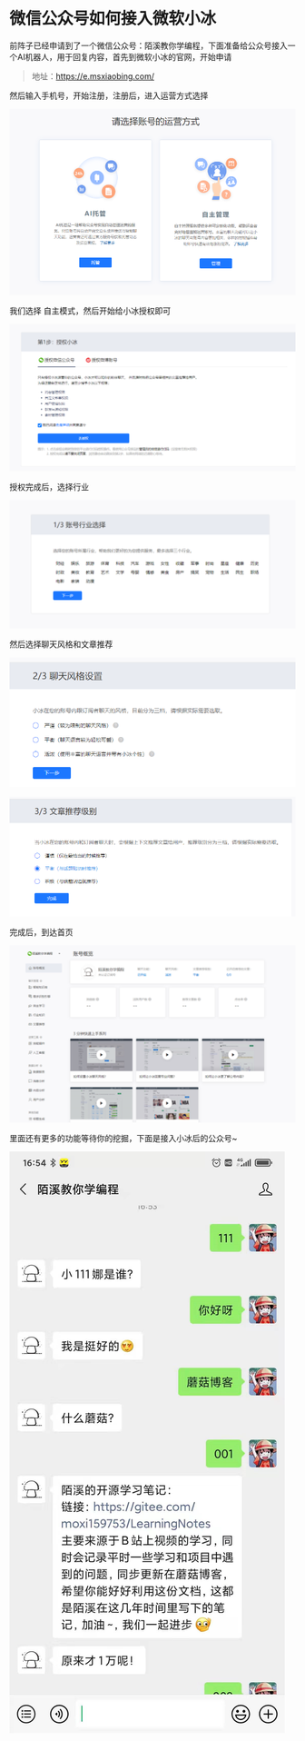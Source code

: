 # 微信公众号如何接入微软小冰

前阵子已经申请到了一个微信公众号：陌溪教你学编程，下面准备给公众号接入一个AI机器人，用于回复内容，首先到微软小冰的官网，开始申请

>  地址：https://e.msxiaobing.com/

然后输入手机号，开始注册，注册后，进入运营方式选择


![image-20201218164322622](images/image-20201218164322622.png)

我们选择 自主模式，然后开始给小冰授权即可


![image-20201218164507143](images/image-20201218164507143.png)

授权完成后，选择行业


![image-20201218164451154](images/image-20201218164451154.png)

然后选择聊天风格和文章推荐


![image-20201218165018916](images/image-20201218165018916.png)


![image-20201218164852523](images/image-20201218164852523.png)

完成后，到达首页


![image-20201218164822888](images/image-20201218164822888.png)

里面还有更多的功能等待你的挖掘，下面是接入小冰后的公众号~


![image-20201218170222106](images/image-20201218170222106.png)